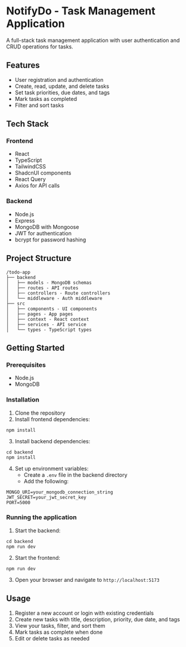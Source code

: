 
# NotifyDo - Task Management Application

A full-stack task management application with user authentication and CRUD operations for tasks.

## Features

- User registration and authentication
- Create, read, update, and delete tasks
- Set task priorities, due dates, and tags
- Mark tasks as completed
- Filter and sort tasks

## Tech Stack

### Frontend
- React
- TypeScript
- TailwindCSS
- ShadcnUI components
- React Query
- Axios for API calls

### Backend
- Node.js
- Express
- MongoDB with Mongoose
- JWT for authentication
- bcrypt for password hashing

## Project Structure

```
/todo-app
├── backend
│   ├── models - MongoDB schemas
│   ├── routes - API routes
│   ├── controllers - Route controllers
│   └── middleware - Auth middleware
├── src
│   ├── components - UI components
│   ├── pages - App pages
│   ├── context - React context
│   ├── services - API service
│   └── types - TypeScript types
```

## Getting Started

### Prerequisites
- Node.js
- MongoDB

### Installation

1. Clone the repository
2. Install frontend dependencies:
```
npm install
```

3. Install backend dependencies:
```
cd backend
npm install
```

4. Set up environment variables:
   - Create a `.env` file in the backend directory
   - Add the following:
```
MONGO_URI=your_mongodb_connection_string
JWT_SECRET=your_jwt_secret_key
PORT=5000
```

### Running the application

1. Start the backend:
```
cd backend
npm run dev
```

2. Start the frontend:
```
npm run dev
```

3. Open your browser and navigate to `http://localhost:5173`

## Usage

1. Register a new account or login with existing credentials
2. Create new tasks with title, description, priority, due date, and tags
3. View your tasks, filter, and sort them
4. Mark tasks as complete when done
5. Edit or delete tasks as needed
